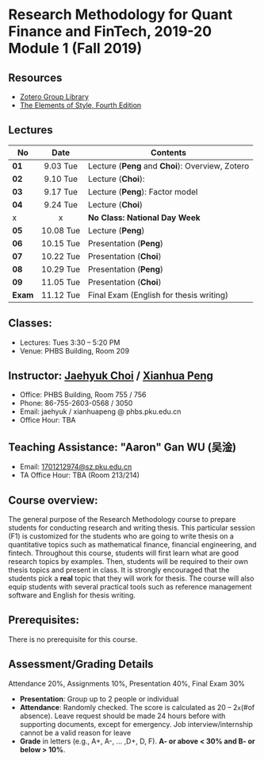 # Research Methodology for Quant Finance and FinTech, 2019-20 Module 1 (Fall 2019)

## Resources
* [Zotero Group Library](https://www.zotero.org/groups/2363301/phbs-rm-f1)
* [The Elements of Style, Fourth Edition](https://www.amazon.com/Elements-Style-Fourth-William-Strunk-ebook/dp/B07NPN5HTP/ref=dp_kinw_strp_1)

## Lectures
No | Date | Contents
--- | :---: | ---
__01__ | 9.03 Tue | Lecture (**Peng** and **Choi**): Overview, Zotero
__02__ | 9.10 Tue | Lecture (**Choi**): 
__03__ | 9.17 Tue | Lecture (**Peng**): Factor model
__04__ | 9.24 Tue | Lecture (**Choi**)
 x | x | __No Class: National Day Week__
__05__ | 10.08 Tue | Lecture (**Peng**)
__06__ | 10.15 Tue | Presentation (**Peng**)
__07__ | 10.22 Tue | Presentation (**Choi**)
__08__ | 10.29 Tue | Presentation (**Peng**)
__09__ | 11.05 Tue | Presentation (**Choi**)
__Exam__ | 11.12 Tue | Final Exam (English for thesis writing)

## Classes: 
* Lectures: Tues 3:30 – 5:20 PM
* Venue: PHBS Building, Room 209

## Instructor: [Jaehyuk Choi](http://www.jaehyukchoi.net/phbs_en) / [Xianhua Peng](https://english.phbs.pku.edu.cn/content-627-104-1.html)
* Office: PHBS Building, Room 755 / 756
* Phone: 86-755-2603-0568 / 3050
* Email: jaehyuk / xianhuapeng @ phbs.pku.edu.cn
* Office Hour: TBA

## Teaching Assistance: "Aaron" Gan WU (吴淦)
* Email: 1701212974@sz.pku.edu.cn
* TA Office Hour: TBA (Room 213/214)

## Course overview: 
The general purpose of the Research Methodology course to prepare students for conducting research and writing thesis. This particular session (F1) is customized for the students who are going to write thesis on a quantitative topics such as mathematical finance, financial engineering, and fintech. Throughout this course, students will first learn what are good research topics by examples. Then, students will be required to their own thesis topics and present in class. It is strongly encouraged that the students pick a **real** topic that they will work for thesis. The course will also equip students with several practical tools such as reference management software and English for thesis writing. 

## Prerequisites: 
There is no prerequisite for this course.

## Assessment/Grading Details
Attendance 20%, Assignments 10%, Presentation 40%, Final Exam 30%
* __Presentation__: Group up to 2 people or individual
* __Attendance__: Randomly checked. The score is calculated as 20 – 2`x`(#of absence). Leave request should be made 24 hours before with supporting documents, except for emergency. Job interview/internship cannot be a valid reason for leave
* __Grade__ in letters (e.g., A+, A-, ... ,D+, D, F). __A- or above < 30% and B- or below > 10%__.
